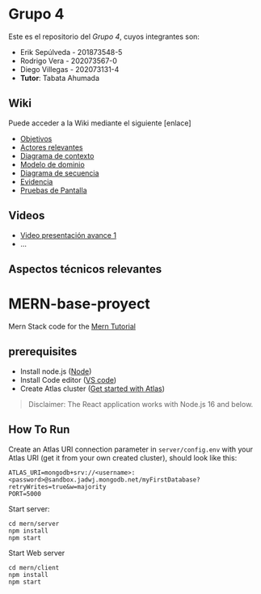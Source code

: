 # Grupo 4

Este es el repositorio del *Grupo 4*, cuyos integrantes son:

* Erik Sepúlveda - 201873548-5
* Rodrigo Vera - 202073567-0
* Diego Villegas - 202073131-4
* **Tutor**: Tabata Ahumada

## Wiki

Puede acceder a la Wiki mediante el siguiente [enlace]
* [Objetivos](https://github.com/dvilleg/INF236-2023-1-PAR201-GRUPO-04/wiki/Objetivos)
* [Actores relevantes](https://github.com/dvilleg/INF236-2023-1-PAR201-GRUPO-04/wiki/Actores-relevantes)
* [Diagrama de contexto](https://gitlab.inf.utfsm.cl/tabata.ahumada/inf236-2023-1-par201-grupo-04/-/wikis/Diagrama-de-contexto)
* [Modelo de dominio](https://gitlab.inf.utfsm.cl/tabata.ahumada/inf236-2023-1-par201-grupo-04/-/wikis/Modelo-de-dominio)
* [Diagrama de secuencia](https://gitlab.inf.utfsm.cl/tabata.ahumada/inf236-2023-1-par201-grupo-04/-/wikis/Diagramas-de-secuencia)
* [Evidencia](https://gitlab.inf.utfsm.cl/tabata.ahumada/inf236-2023-1-par201-grupo-04/-/wikis/Evidencia-de-levantamiento)
* [Pruebas de Pantalla](https://gitlab.inf.utfsm.cl/tabata.ahumada/inf236-2023-1-par201-grupo-04/-/wikis/Prueba-de-Pantallas)
## Videos

* [Video presentación avance 1](https://youtu.be/v2L-krch6zk)
* ...

## Aspectos técnicos relevantes

# MERN-base-proyect
Mern Stack code for the [Mern Tutorial](https://www.mongodb.com/languages/mern-stack-tutorial)

## prerequisites
- Install node.js ([Node](https://nodejs.org/en/))
- Install Code editor ([VS code](https://code.visualstudio.com/))
- Create Atlas cluster ([Get started with Atlas](https://www.mongodb.com/docs/atlas/getting-started/?_ga=2.60427181.186721350.1682018286-1256642793.1682018286))

> Disclaimer: The React application works with Node.js 16 and below.
## How To Run
Create an Atlas URI connection parameter in `server/config.env` with your Atlas URI (get it from your own created cluster), should look like this:
```
ATLAS_URI=mongodb+srv://<username>:<password>@sandbox.jadwj.mongodb.net/myFirstDatabase?retryWrites=true&w=majority
PORT=5000
```

Start server:
```
cd mern/server
npm install
npm start
```

Start Web server
```
cd mern/client
npm install
npm start
```

